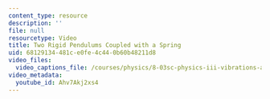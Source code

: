 ```yaml
---
content_type: resource
description: ''
file: null
resourcetype: Video
title: Two Rigid Pendulums Coupled with a Spring
uid: 68129134-481c-e0fe-4c44-0b60b48211d8
video_files:
  video_captions_file: /courses/physics/8-03sc-physics-iii-vibrations-and-waves-fall-2016/part-i-mechanical-vibrations-and-waves/lecture-6/copy_of_lecture-6-video/Ahv7Akj2xs4.vtt
video_metadata:
  youtube_id: Ahv7Akj2xs4
---
```

